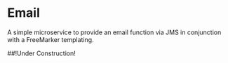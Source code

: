 # Email

A simple microservice to provide an email function via JMS in conjunction with a FreeMarker templating.

##!Under Construction!
